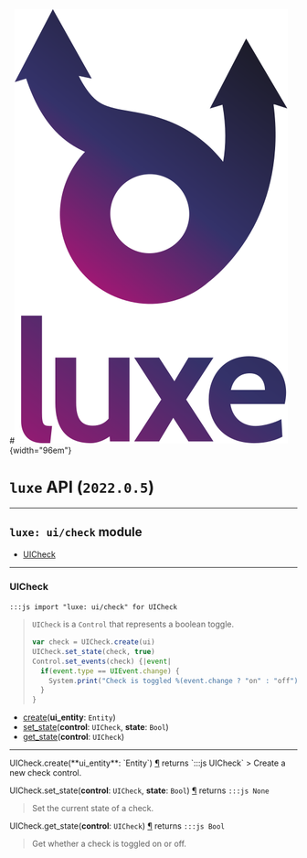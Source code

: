 #![](../../../../../images/luxe-dark.svg){width="96em"}

# `luxe` API (`2022.0.5`)  


---

## `luxe: ui/check` module

- [UICheck](#uicheck)   

---

### UICheck
`:::js import "luxe: ui/check" for UICheck`
> `UICheck` is a `Control` that represents a boolean toggle.
> 
>   ```js
>   var check = UICheck.create(ui)
>   UICheck.set_state(check, true)
>   Control.set_events(check) {|event|
>     if(event.type == UIEvent.change) {
>       System.print("Check is toggled %(event.change ? "on" : "off")")
>     }
>   }
>   ```

- [create](#UICheck.create)(**ui_entity**: `Entity`)
- [set_state](#UICheck.set_state+2)(**control**: `UICheck`, **state**: `Bool`)
- [get_state](#UICheck.get_state)(**control**: `UICheck`)

<hr/>
<endpoint module="luxe: ui/check" class="UICheck" signature="create(ui_entity : Entity)"></endpoint>
<signature id="UICheck.create">UICheck.create(**ui_entity**: `Entity`)
<a class="headerlink" href="#UICheck.create" title="Permanent link">¶</a></signature>
<span class='api_ret'>returns</span> `:::js UICheck`
> Create a new check control.   

<endpoint module="luxe: ui/check" class="UICheck" signature="set_state(control : UICheck, state : Bool)"></endpoint>
<signature id="UICheck.set_state+2">UICheck.set_state(**control**: `UICheck`, **state**: `Bool`)
<a class="headerlink" href="#UICheck.set_state+2" title="Permanent link">¶</a></signature>
<span class='api_ret'>returns</span> `:::js None`
> Set the current state of a check.   

<endpoint module="luxe: ui/check" class="UICheck" signature="get_state(control : UICheck)"></endpoint>
<signature id="UICheck.get_state">UICheck.get_state(**control**: `UICheck`)
<a class="headerlink" href="#UICheck.get_state" title="Permanent link">¶</a></signature>
<span class='api_ret'>returns</span> `:::js Bool`
> Get whether a check is toggled on or off.   

